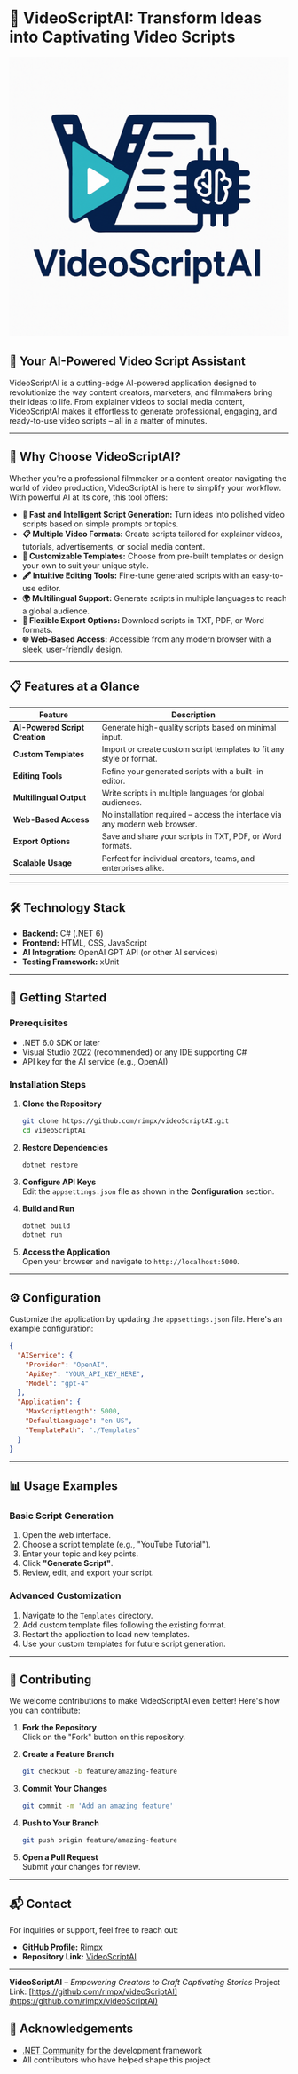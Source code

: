 # 🚀 VideoScriptAI: Transform Ideas into Captivating Video Scripts

![VideoScriptAI Logo](logo.png)

## 🎥 **Your AI-Powered Video Script Assistant**

VideoScriptAI is a cutting-edge AI-powered application designed to revolutionize the way content creators, marketers, and filmmakers bring their ideas to life. From explainer videos to social media content, VideoScriptAI makes it effortless to generate professional, engaging, and ready-to-use video scripts – all in a matter of minutes.

---

## 🌟 **Why Choose VideoScriptAI?**

Whether you're a professional filmmaker or a content creator navigating the world of video production, VideoScriptAI is here to simplify your workflow. With powerful AI at its core, this tool offers:

- **🚀 Fast and Intelligent Script Generation:** Turn ideas into polished video scripts based on simple prompts or topics.
- **📋 Multiple Video Formats:** Create scripts tailored for explainer videos, tutorials, advertisements, or social media content.
- **🎨 Customizable Templates:** Choose from pre-built templates or design your own to suit your unique style.
- **🖋️ Intuitive Editing Tools:** Fine-tune generated scripts with an easy-to-use editor.
- **🌍 Multilingual Support:** Generate scripts in multiple languages to reach a global audience.
- **📂 Flexible Export Options:** Download scripts in TXT, PDF, or Word formats.
- **🌐 Web-Based Access:** Accessible from any modern browser with a sleek, user-friendly design.

---

## 📋 **Features at a Glance**

| **Feature**                    | **Description**                                                                 |
|--------------------------------|---------------------------------------------------------------------------------|
| **AI-Powered Script Creation** | Generate high-quality scripts based on minimal input.                           |
| **Custom Templates**           | Import or create custom script templates to fit any style or format.            |
| **Editing Tools**              | Refine your generated scripts with a built-in editor.                          |
| **Multilingual Output**        | Write scripts in multiple languages for global audiences.                      |
| **Web-Based Access**           | No installation required – access the interface via any modern web browser.    |
| **Export Options**             | Save and share your scripts in TXT, PDF, or Word formats.                      |
| **Scalable Usage**             | Perfect for individual creators, teams, and enterprises alike.                 |

---

## 🛠️ **Technology Stack**

- **Backend:** C# (.NET 6)
- **Frontend:** HTML, CSS, JavaScript
- **AI Integration:** OpenAI GPT API (or other AI services)
- **Testing Framework:** xUnit

---

## 🚀 **Getting Started**

### Prerequisites
- .NET 6.0 SDK or later
- Visual Studio 2022 (recommended) or any IDE supporting C#
- API key for the AI service (e.g., OpenAI)

### Installation Steps
1. **Clone the Repository**  
   ```bash
   git clone https://github.com/rimpx/videoScriptAI.git
   cd videoScriptAI
   ```

2. **Restore Dependencies**  
   ```bash
   dotnet restore
   ```

3. **Configure API Keys**  
   Edit the `appsettings.json` file as shown in the **Configuration** section.

4. **Build and Run**  
   ```bash
   dotnet build
   dotnet run
   ```

5. **Access the Application**  
   Open your browser and navigate to `http://localhost:5000`.

---

## ⚙️ **Configuration**

Customize the application by updating the `appsettings.json` file. Here's an example configuration:

```json
{
  "AIService": {
    "Provider": "OpenAI",
    "ApiKey": "YOUR_API_KEY_HERE",
    "Model": "gpt-4"
  },
  "Application": {
    "MaxScriptLength": 5000,
    "DefaultLanguage": "en-US",
    "TemplatePath": "./Templates"
  }
}
```



---

## 📊 **Usage Examples**

### Basic Script Generation
1. Open the web interface.
2. Choose a script template (e.g., "YouTube Tutorial").
3. Enter your topic and key points.
4. Click **"Generate Script"**.
5. Review, edit, and export your script.

### Advanced Customization
1. Navigate to the `Templates` directory.
2. Add custom template files following the existing format.
3. Restart the application to load new templates.
4. Use your custom templates for future script generation.

---

## 👥 **Contributing**

We welcome contributions to make VideoScriptAI even better! Here's how you can contribute:

1. **Fork the Repository**  
   Click on the "Fork" button on this repository.

2. **Create a Feature Branch**  
   ```bash
   git checkout -b feature/amazing-feature
   ```

3. **Commit Your Changes**  
   ```bash
   git commit -m 'Add an amazing feature'
   ```

4. **Push to Your Branch**  
   ```bash
   git push origin feature/amazing-feature
   ```

5. **Open a Pull Request**  
   Submit your changes for review.



---

## 📬 **Contact**

For inquiries or support, feel free to reach out:

- **GitHub Profile:** [Rimpx](https://github.com/rimpx)  
- **Repository Link:** [VideoScriptAI](https://github.com/rimpx/videoScriptAI)

---

**VideoScriptAI** – *Empowering Creators to Craft Captivating Stories*
Project Link: [https://github.com/rimpx/videoScriptAI](https://github.com/rimpx/videoScriptAI)

## 🙏 Acknowledgements

- [.NET Community](https://dotnet.microsoft.com/) for the development framework
- All contributors who have helped shape this project
